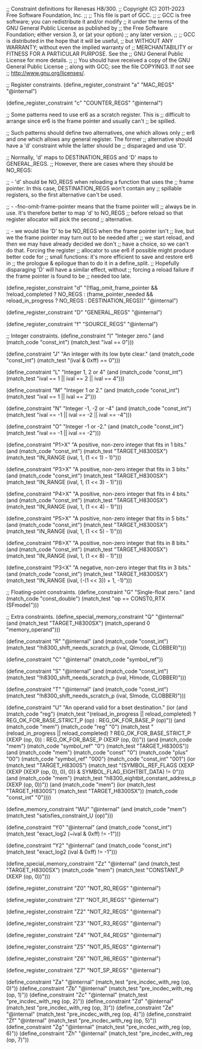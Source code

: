 ;; Constraint definitions for Renesas H8/300.
;; Copyright (C) 2011-2023 Free Software Foundation, Inc.
;;
;; This file is part of GCC.
;;
;; GCC is free software; you can redistribute it and/or modify
;; it under the terms of the GNU General Public License as published by
;; the Free Software Foundation; either version 3, or (at your option)
;; any later version.
;;
;; GCC is distributed in the hope that it will be useful,
;; but WITHOUT ANY WARRANTY; without even the implied warranty of
;; MERCHANTABILITY or FITNESS FOR A PARTICULAR PURPOSE.  See the
;; GNU General Public License for more details.
;;
;; You should have received a copy of the GNU General Public License
;; along with GCC; see the file COPYING3.  If not see
;; <http://www.gnu.org/licenses/>.

;; Register constraints.
(define_register_constraint "a" "MAC_REGS"
  "@internal")

(define_register_constraint "c" "COUNTER_REGS"
  "@internal")

;; Some patterns need to use er6 as a scratch register.  This is
;; difficult to arrange since er6 is the frame pointer and usually can't
;; be spilled.

;; Such patterns should define two alternatives, one which allows only
;; er6 and one which allows any general register.  The former
;; alternative should have a 'd' constraint while the latter should be
;; disparaged and use 'D'.

;; Normally, 'd' maps to DESTINATION_REGS and 'D' maps to GENERAL_REGS.
;; However, there are cases where they should be NO_REGS:

;;   - 'd' should be NO_REGS when reloading a function that uses the
;;     frame pointer.  In this case, DESTINATION_REGS won't contain any
;;     spillable registers, so the first alternative can't be used.

;;   - -fno-omit-frame-pointer means that the frame pointer will
;;     always be in use.  It's therefore better to map 'd' to NO_REGS
;;     before reload so that register allocator will pick the second
;;     alternative.

;;   - we would like 'D' to be NO_REGS when the frame pointer isn't
;;     live, but we the frame pointer may turn out to be needed after
;;     we start reload, and then we may have already decided we don't
;;     have a choice, so we can't do that.  Forcing the register
;;     allocator to use er6 if possible might produce better code for
;;     small functions: it's more efficient to save and restore er6 in
;;     the prologue & epilogue than to do it in a define_split.
;;     Hopefully disparaging 'D' will have a similar effect, without
;;     forcing a reload failure if the frame pointer is found to be
;;     needed too late.

(define_register_constraint "d"
  "(!flag_omit_frame_pointer && !reload_completed
    ? NO_REGS
    : (frame_pointer_needed && reload_in_progress
       ? NO_REGS
       : DESTINATION_REGS))"
  "@internal")

(define_register_constraint "D" "GENERAL_REGS"
  "@internal")

(define_register_constraint "f" "SOURCE_REGS"
  "@internal")

;; Integer constraints.
(define_constraint "I"
  "Integer zero."
  (and (match_code "const_int")
       (match_test "ival == 0")))

(define_constraint "J"
  "An integer with its low byte clear."
  (and (match_code "const_int")
       (match_test "(ival & 0xff) == 0")))

(define_constraint "L"
  "Integer 1, 2 or 4"
  (and (match_code "const_int")
       (match_test "ival == 1 || ival == 2 || ival == 4")))

(define_constraint "M"
  "Integer 1 or 2."
  (and (match_code "const_int")
       (match_test "ival == 1 || ival == 2")))

(define_constraint "N"
  "Integer -1, -2 or -4"
  (and (match_code "const_int")
       (match_test "ival == -1 || ival == -2 || ival == -4")))

(define_constraint "O"
  "Integer -1 or -2."
  (and (match_code "const_int")
       (match_test "ival == -1 || ival == -2")))

(define_constraint "P1>X"
  "A positive, non-zero integer that fits in 1 bits."
  (and (match_code "const_int")
       (match_test "TARGET_H8300SX")
       (match_test "IN_RANGE (ival, 1, (1 << 1) - 1)")))

(define_constraint "P3>X"
  "A positive, non-zero integer that fits in 3 bits."
  (and (match_code "const_int")
       (match_test "TARGET_H8300SX")
       (match_test "IN_RANGE (ival, 1, (1 << 3) - 1)")))

(define_constraint "P4>X"
  "A positive, non-zero integer that fits in 4 bits."
  (and (match_code "const_int")
       (match_test "TARGET_H8300SX")
       (match_test "IN_RANGE (ival, 1, (1 << 4) - 1)")))

(define_constraint "P5>X"
  "A positive, non-zero integer that fits in 5 bits."
  (and (match_code "const_int")
       (match_test "TARGET_H8300SX")
       (match_test "IN_RANGE (ival, 1, (1 << 5) - 1)")))

(define_constraint "P8>X"
  "A positive, non-zero integer that fits in 8 bits."
  (and (match_code "const_int")
       (match_test "TARGET_H8300SX")
       (match_test "IN_RANGE (ival, 1, (1 << 8) - 1)")))

(define_constraint "P3<X"
  "A negative, non-zero integer that fits in 3 bits."
  (and (match_code "const_int")
       (match_test "TARGET_H8300SX")
       (match_test "IN_RANGE (ival, (-(1 << 3)) + 1, -1)")))

;; Floating-point constraints.
(define_constraint "G"
  "Single-float zero."
  (and (match_code "const_double")
       (match_test "op == CONST0_RTX (SFmode)")))

;; Extra constraints.
(define_special_memory_constraint "Q"
  "@internal"
  (and (match_test "TARGET_H8300SX")
       (match_operand 0 "memory_operand")))

(define_constraint "R"
  "@internal"
  (and (match_code "const_int")
       (match_test "!h8300_shift_needs_scratch_p (ival, QImode, CLOBBER)")))

(define_constraint "C"
  "@internal"
  (match_code "symbol_ref"))

(define_constraint "S"
  "@internal"
  (and (match_code "const_int")
       (match_test "!h8300_shift_needs_scratch_p (ival, HImode, CLOBBER)")))

(define_constraint "T"
  "@internal"
  (and (match_code "const_int")
       (match_test "!h8300_shift_needs_scratch_p (ival, SImode, CLOBBER)")))

(define_constraint "U"
  "An operand valid for a bset destination."
  (ior (and (match_code "reg")
	    (match_test "(reload_in_progress || reload_completed)
			 ? REG_OK_FOR_BASE_STRICT_P (op)
			 : REG_OK_FOR_BASE_P (op)"))
       (and (match_code "mem")
	    (match_code "reg" "0")
	    (match_test "(reload_in_progress || reload_completed)
			 ? REG_OK_FOR_BASE_STRICT_P (XEXP (op, 0))
			 : REG_OK_FOR_BASE_P (XEXP (op, 0))"))
       (and (match_code "mem")
	    (match_code "symbol_ref" "0")
	    (match_test "TARGET_H8300S"))
       (and (match_code "mem")
	    (match_code "const" "0")
	    (match_code "plus" "00")
	    (match_code "symbol_ref" "000")
	    (match_code "const_int" "001")
	    (ior (match_test "TARGET_H8300S")
		 (match_test "(SYMBOL_REF_FLAGS (XEXP (XEXP (XEXP (op, 0), 0), 0)) & SYMBOL_FLAG_EIGHTBIT_DATA) != 0")))
       (and (match_code "mem")
	    (match_test "h8300_eightbit_constant_address_p (XEXP (op, 0))"))
       (and (match_code "mem")
	    (ior (match_test "TARGET_H8300S")
		 (match_test "TARGET_H8300SX"))
	    (match_code "const_int" "0"))))

(define_memory_constraint "WU"
  "@internal"
  (and (match_code "mem")
       (match_test "satisfies_constraint_U (op)")))

(define_constraint "Y0"
  "@internal"
  (and (match_code "const_int")
       (match_test "exact_log2 (~ival & 0xff) != -1")))

(define_constraint "Y2"
  "@internal"
  (and (match_code "const_int")
       (match_test "exact_log2 (ival & 0xff) != -1")))

(define_special_memory_constraint "Zz"
  "@internal"
  (and (match_test "TARGET_H8300SX")
       (match_code "mem")
       (match_test "CONSTANT_P (XEXP (op, 0))")))

(define_register_constraint "Z0" "NOT_R0_REGS"
  "@internal")

(define_register_constraint "Z1" "NOT_R1_REGS"
  "@internal")

(define_register_constraint "Z2" "NOT_R2_REGS"
  "@internal")

(define_register_constraint "Z3" "NOT_R3_REGS"
  "@internal")

(define_register_constraint "Z4" "NOT_R4_REGS"
  "@internal")

(define_register_constraint "Z5" "NOT_R5_REGS"
  "@internal")

(define_register_constraint "Z6" "NOT_R6_REGS"
  "@internal")

(define_register_constraint "Z7" "NOT_SP_REGS"
  "@internal")

(define_constraint "Za" "@internal" (match_test "pre_incdec_with_reg (op, 0)"))
(define_constraint "Zb" "@internal" (match_test "pre_incdec_with_reg (op, 1)"))
(define_constraint "Zc" "@internal" (match_test "pre_incdec_with_reg (op, 2)"))
(define_constraint "Zd" "@internal" (match_test "pre_incdec_with_reg (op, 3)"))
(define_constraint "Ze" "@internal" (match_test "pre_incdec_with_reg (op, 4)"))
(define_constraint "Zf" "@internal" (match_test "pre_incdec_with_reg (op, 5)"))
(define_constraint "Zg" "@internal" (match_test "pre_incdec_with_reg (op, 6)"))
(define_constraint "Zh" "@internal" (match_test "pre_incdec_with_reg (op, 7)"))
